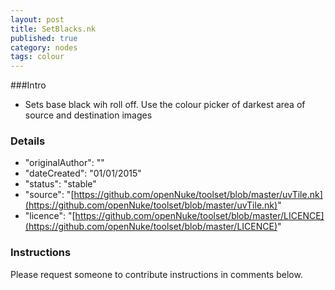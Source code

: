 ```yaml
---
layout: post
title: SetBlacks.nk
published: true
category: nodes
tags: colour
---
```


###Intro
- Sets base black wih roll off. Use the colour picker of darkest area of source and destination images

### Details
- "originalAuthor": ""
- "dateCreated": "01/01/2015"
- "status": "stable"
- "source": "[https://github.com/openNuke/toolset/blob/master/uvTile.nk](https://github.com/openNuke/toolset/blob/master/uvTile.nk)"
- "licence": "[https://github.com/openNuke/toolset/blob/master/LICENCE](https://github.com/openNuke/toolset/blob/master/LICENCE)"

### Instructions
Please request someone to contribute instructions in comments below.